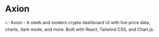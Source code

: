 # Axion
📈 Axion – A sleek and modern crypto dashboard UI with live price data, charts, dark mode, and more. Built with React, Tailwind CSS, and Chart.js.
